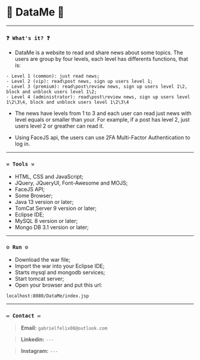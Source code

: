 # 🌟 DataMe 🌟

----
### `❓ What's it? ❓`

* DataMe is a website to read and share news about some topics. The users are group by four levels, each level has differents functions, that is:

```
- Level 1 (common): just read news;
- Level 2 (vip): read\post news, sign up users level 1;
- Level 3 (premium): read\post\review news, sign up users level 1\2, block and unblock users level 1\2;
- Level 4 (administrator): read\post\review news, sign up users level 1\2\3\4, block and unblock users level 1\2\3\4
```

* The news have levels from 1 to 3 and each user can read just news with level equals or smaller than your. For example, if a post has level 2, just users level 2 or greather can read it.

* Using FaceJS api, the users can use 2FA Multi-Factor Authentication to log in.

----
### `⚒️ Tools ⚒️`

* HTML, CSS and JavaScript;
* JQuery, JQueryUI, Font-Awesome and MOJS;
* FaceJS API;
* Some Browser;
* Java 13 version or later;
* TomCat Server 9 version or later;
* Eclipse IDE;
* MySQL 8 version or later;
* Mongo DB 3.1 version or later;

----
### `⚙️ Run ⚙️`

* Download the war file;
* Import the war into your Eclipse IDE;
* Starts mysql and mongodb services;
* Start tomcat server;
* Open your browser and put this url:

```
localhost:8080/DataMe/index.jsp
```

----
### `✉️ Contact ✉️`

> **Email:** `gabrielfelix08@outlook.com`

> **Linkedin:** `---`

> **Instagram:** `---`
